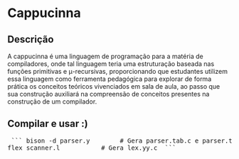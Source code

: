 # Cappucinna

## Descrição
A cappucinna é uma linguagem de programação para a matéria de compiladores, onde tal linguagem teria uma estruturação baseada nas funções primitivas e μ-recursivas, proporcionando que estudantes utilizem essa linguagem como ferramenta pedagógica para explorar de forma prática os conceitos teóricos vivenciados em sala de aula, ao passo que sua construção auxiliará na compreensão de conceitos presentes na construção de um compilador.

## Compilar e usar :)

<pre> ``` bison -d parser.y        # Gera parser.tab.c e parser.tab.h
flex scanner.l           # Gera lex.yy.c  ``` </pre>
